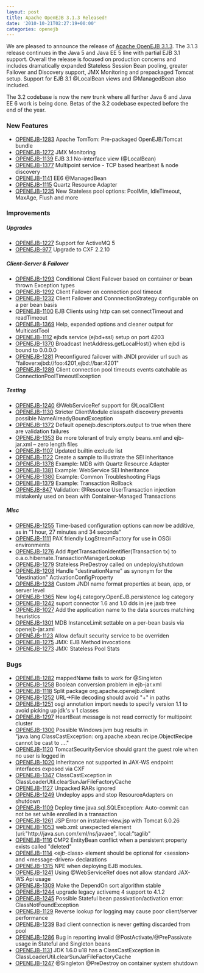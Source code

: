 ```yaml
---
layout: post
title: Apache OpenEJB 3.1.3 Released!
date: '2010-10-21T02:27:19+00:00'
categories: openejb
---
```

<p>
We are pleased to announce the release of <a href="http://openejb.apache.org/apache-openejb-313.html">Apache OpenEJB 3.1.3</a>.  The 3.1.3 release continues in the Java 5 and Java EE 5 line with partial EJB 3.1 support.  Overall the release is focused on production concerns and includes dramatically expanded Stateless Session Bean pooling, greater Failover and Discovery support, JMX Monitoring and prepackaged Tomcat setup.  Support for EJB 3.1 @LocalBean views and @ManagedBean also included.
</p><p>
The 3.2 codebase is now the new trunk where all further Java 6 and Java EE 6 work is being done.  Betas of the 3.2 codebase expected before the end of the year.
</p>
<h3><a name="ApacheOpenEJB3.1.3-NewFeatures"></a>New Features</h3> 
 
<ul> 
	<li><a href="https://issues.apache.org/jira/browse/OPENEJB-1283" class="external-link" rel="nofollow">OPENEJB-1283</a> Apache TomTom: Pre-packaged OpenEJB/Tomcat bundle</li> 
	<li><a href="https://issues.apache.org/jira/browse/OPENEJB-1272" class="external-link" rel="nofollow">OPENEJB-1272</a> JMX Monitoring</li> 
	<li><a href="https://issues.apache.org/jira/browse/OPENEJB-1139" class="external-link" rel="nofollow">OPENEJB-1139</a> EJB 3.1 No-interface view (@LocalBean)</li> 
	<li><a href="https://issues.apache.org/jira/browse/OPENEJB-1377" class="external-link" rel="nofollow">OPENEJB-1377</a> Multipoint service - TCP based heartbeat &amp; node discovery</li> 
	<li><a href="https://issues.apache.org/jira/browse/OPENEJB-1141" class="external-link" rel="nofollow">OPENEJB-1141</a> EE6 @ManagedBean</li> 
	<li><a href="https://issues.apache.org/jira/browse/OPENEJB-1115" class="external-link" rel="nofollow">OPENEJB-1115</a> Quartz Resource Adapter</li> 
	<li><a href="https://issues.apache.org/jira/browse/OPENEJB-1235" class="external-link" rel="nofollow">OPENEJB-1235</a> New Stateless pool options: PoolMin, IdleTimeout, MaxAge, Flush and more</li> 
</ul> 
 
 
<h3><a name="ApacheOpenEJB3.1.3-Improvements"></a>Improvements</h3> 
 
<h5><a name="ApacheOpenEJB3.1.3-Upgrades"></a>Upgrades</h5> 
<ul> 
	<li><a href="https://issues.apache.org/jira/browse/OPENEJB-1227" class="external-link" rel="nofollow">OPENEJB-1227</a> Support for ActiveMQ 5</li> 
	<li><a href="https://issues.apache.org/jira/browse/OPENEJB-977" class="external-link" rel="nofollow">OPENEJB-977</a>  Upgrade to CXF 2.2.10</li> 
</ul> 
 
 
<h5><a name="ApacheOpenEJB3.1.3-ClientServer%26Failover"></a>Client-Server &amp; Failover</h5> 
<ul> 
	<li><a href="https://issues.apache.org/jira/browse/OPENEJB-1293" class="external-link" rel="nofollow">OPENEJB-1293</a> Conditional Client Failover based on container or bean thrown Exception types</li> 
	<li><a href="https://issues.apache.org/jira/browse/OPENEJB-1292" class="external-link" rel="nofollow">OPENEJB-1292</a> Client Failover on connection pool timeout</li> 
	<li><a href="https://issues.apache.org/jira/browse/OPENEJB-1232" class="external-link" rel="nofollow">OPENEJB-1232</a> Client Failover and ConnnectionStrategy configurable on a per bean basis</li> 
	<li><a href="https://issues.apache.org/jira/browse/OPENEJB-1100" class="external-link" rel="nofollow">OPENEJB-1100</a> EJB Clients using http can set connectTimeout and readTimeout</li> 
	<li><a href="https://issues.apache.org/jira/browse/OPENEJB-1369" class="external-link" rel="nofollow">OPENEJB-1369</a> Help, expanded options and cleaner output for MulticastTool</li> 
	<li><a href="https://issues.apache.org/jira/browse/OPENEJB-1112" class="external-link" rel="nofollow">OPENEJB-1112</a> ejbds service (ejbd+ssl) setup on port 4203</li> 
	<li><a href="https://issues.apache.org/jira/browse/OPENEJB-1370" class="external-link" rel="nofollow">OPENEJB-1370</a> Broadcast InetAddress.getLocalHost() when ejbd is bound to 0.0.0.0</li> 
	<li><a href="https://issues.apache.org/jira/browse/OPENEJB-1281" class="external-link" rel="nofollow">OPENEJB-1281</a> Preconfigured failover with JNDI provider url such as "failover:ejbd://foo:4201,ejbd://bar:4201"</li> 
	<li><a href="https://issues.apache.org/jira/browse/OPENEJB-1289" class="external-link" rel="nofollow">OPENEJB-1289</a> Client connection pool timeouts events catchable as ConnectionPoolTimeoutException</li> 
</ul> 
 
 
<h5><a name="ApacheOpenEJB3.1.3-Testing"></a>Testing</h5> 
<ul> 
	<li><a href="https://issues.apache.org/jira/browse/OPENEJB-1240" class="external-link" rel="nofollow">OPENEJB-1240</a> @WebServiceRef support for @LocalClient</li> 
	<li><a href="https://issues.apache.org/jira/browse/OPENEJB-1130" class="external-link" rel="nofollow">OPENEJB-1130</a> Stricter ClientModule classpath discovery prevents possible NameAlreadyBoundException</li> 
	<li><a href="https://issues.apache.org/jira/browse/OPENEJB-1372" class="external-link" rel="nofollow">OPENEJB-1372</a> Default openejb.descriptors.output to true when there are validation failures</li> 
	<li><a href="https://issues.apache.org/jira/browse/OPENEJB-1353" class="external-link" rel="nofollow">OPENEJB-1353</a> Be more tolerant of truly empty beans.xml and ejb-jar.xml &#8211; zero length files</li> 
	<li><a href="https://issues.apache.org/jira/browse/OPENEJB-1107" class="external-link" rel="nofollow">OPENEJB-1107</a> Updated builtin exclude list</li> 
	<li><a href="https://issues.apache.org/jira/browse/OPENEJB-1122" class="external-link" rel="nofollow">OPENEJB-1122</a> Create a sample to illustrate the SEI inheritance</li> 
	<li><a href="https://issues.apache.org/jira/browse/OPENEJB-1378" class="external-link" rel="nofollow">OPENEJB-1378</a> Example: MDB with Quartz Resource Adapter</li> 
	<li><a href="https://issues.apache.org/jira/browse/OPENEJB-1381" class="external-link" rel="nofollow">OPENEJB-1381</a> Example: WebService SEI Inheritance</li> 
	<li><a href="https://issues.apache.org/jira/browse/OPENEJB-1380" class="external-link" rel="nofollow">OPENEJB-1380</a> Example: Common Troubleshooting Flags</li> 
	<li><a href="https://issues.apache.org/jira/browse/OPENEJB-1379" class="external-link" rel="nofollow">OPENEJB-1379</a> Example: Transaction Rollback</li> 
	<li><a href="https://issues.apache.org/jira/browse/OPENEJB-847" class="external-link" rel="nofollow">OPENEJB-847</a> Validation: @Resource UserTransaction injection mistakenly used on bean with Container-Managed Transactions</li> 
</ul> 
 
 
<h5><a name="ApacheOpenEJB3.1.3-Misc"></a>Misc</h5> 
<ul> 
	<li><a href="https://issues.apache.org/jira/browse/OPENEJB-1255" class="external-link" rel="nofollow">OPENEJB-1255</a> Time-based configuration options can now be additive, as in "1 hour, 27 minutes and 34 seconds"</li> 
	<li><a href="https://issues.apache.org/jira/browse/OPENEJB-1111" class="external-link" rel="nofollow">OPENEJB-1111</a> PAX friendly LogStreamFactory for use in OSGi environments</li> 
	<li><a href="https://issues.apache.org/jira/browse/OPENEJB-1276" class="external-link" rel="nofollow">OPENEJB-1276</a> Add #getTransactionIdentifier(Transaction tx) to o.a.o.hibernate.TransactionManagerLookup</li> 
	<li><a href="https://issues.apache.org/jira/browse/OPENEJB-1279" class="external-link" rel="nofollow">OPENEJB-1279</a> Stateless PreDestroy called on undeploy/shutdown</li> 
	<li><a href="https://issues.apache.org/jira/browse/OPENEJB-1208" class="external-link" rel="nofollow">OPENEJB-1208</a> Handle "destinationName" as synonym for the "destination" ActivationConfigProperty</li> 
	<li><a href="https://issues.apache.org/jira/browse/OPENEJB-1238" class="external-link" rel="nofollow">OPENEJB-1238</a> Custom JNDI name format properties at bean, app, or server level</li> 
	<li><a href="https://issues.apache.org/jira/browse/OPENEJB-1365" class="external-link" rel="nofollow">OPENEJB-1365</a> New log4j.category.OpenEJB.persistence log category</li> 
	<li><a href="https://issues.apache.org/jira/browse/OPENEJB-1242" class="external-link" rel="nofollow">OPENEJB-1242</a> suport connector 1.6 and 1.0 dds in jee jaxb tree</li> 
	<li><a href="https://issues.apache.org/jira/browse/OPENEJB-1027" class="external-link" rel="nofollow">OPENEJB-1027</a> Add the application name to the data sources matching heuristics</li> 
	<li><a href="https://issues.apache.org/jira/browse/OPENEJB-1301" class="external-link" rel="nofollow">OPENEJB-1301</a> MDB InstanceLimit settable on a per-bean basis via openejb-jar.xml</li> 
	<li><a href="https://issues.apache.org/jira/browse/OPENEJB-1123" class="external-link" rel="nofollow">OPENEJB-1123</a> Allow default security service to be overriden</li> 
	<li><a href="https://issues.apache.org/jira/browse/OPENEJB-1275" class="external-link" rel="nofollow">OPENEJB-1275</a> JMX: EJB Method invocations</li> 
	<li><a href="https://issues.apache.org/jira/browse/OPENEJB-1273" class="external-link" rel="nofollow">OPENEJB-1273</a> JMX: Stateless Pool Stats</li> 
</ul> 
 
 
<h3><a name="ApacheOpenEJB3.1.3-Bugs"></a>Bugs</h3> 
 
<ul> 
	<li><a href="https://issues.apache.org/jira/browse/OPENEJB-1282" class="external-link" rel="nofollow">OPENEJB-1282</a> mappedName fails to work for @Singleton</li> 
	<li><a href="https://issues.apache.org/jira/browse/OPENEJB-1258" class="external-link" rel="nofollow">OPENEJB-1258</a> Boolean conversion problem in ejb-jar.xml</li> 
	<li><a href="https://issues.apache.org/jira/browse/OPENEJB-1118" class="external-link" rel="nofollow">OPENEJB-1118</a> Split package org.apache.openejb.client</li> 
	<li><a href="https://issues.apache.org/jira/browse/OPENEJB-1252" class="external-link" rel="nofollow">OPENEJB-1252</a> URL-&gt;File decoding should avoid "+" in paths</li> 
	<li><a href="https://issues.apache.org/jira/browse/OPENEJB-1251" class="external-link" rel="nofollow">OPENEJB-1251</a> osgi annotation import needs to specify version 1.1 to avoid picking up jdk's v 1 classes</li> 
	<li><a href="https://issues.apache.org/jira/browse/OPENEJB-1297" class="external-link" rel="nofollow">OPENEJB-1297</a> HeartBeat message is not read correctly for multipoint cluster</li> 
	<li><a href="https://issues.apache.org/jira/browse/OPENEJB-1300" class="external-link" rel="nofollow">OPENEJB-1300</a> Possible Windows jvm bug results in "java.lang.ClassCastException: org.apache.xbean.recipe.ObjectRecipe cannot be cast to ...."</li> 
	<li><a href="https://issues.apache.org/jira/browse/OPENEJB-1120" class="external-link" rel="nofollow">OPENEJB-1120</a> TomcatSecurityService should grant the guest role when no user is logged in</li> 
	<li><a href="https://issues.apache.org/jira/browse/OPENEJB-1020" class="external-link" rel="nofollow">OPENEJB-1020</a> Inheritance not supported in JAX-WS endpoint interfaces exposed via CXF</li> 
	<li><a href="https://issues.apache.org/jira/browse/OPENEJB-1347" class="external-link" rel="nofollow">OPENEJB-1347</a> ClassCastException in ClassLoaderUtil.clearSunJarFileFactoryCache</li> 
	<li><a href="https://issues.apache.org/jira/browse/OPENEJB-1127" class="external-link" rel="nofollow">OPENEJB-1127</a> Unpacked RARs ignored</li> 
	<li><a href="https://issues.apache.org/jira/browse/OPENEJB-1249" class="external-link" rel="nofollow">OPENEJB-1249</a> Undeploy apps and stop ResourceAdapters on shutdown</li> 
	<li><a href="https://issues.apache.org/jira/browse/OPENEJB-1109" class="external-link" rel="nofollow">OPENEJB-1109</a> Deploy time java.sql.SQLException: Auto-commit can not be set while enrolled in a transaction</li> 
	<li><a href="https://issues.apache.org/jira/browse/OPENEJB-1261" class="external-link" rel="nofollow">OPENEJB-1261</a> JSP Error on installer-view.jsp with Tomcat 6.0.26</li> 
	<li><a href="https://issues.apache.org/jira/browse/OPENEJB-1053" class="external-link" rel="nofollow">OPENEJB-1053</a> web.xml: unexpected element (uri:"http://java.sun.com/xml/ns/javaee", local:"taglib"</li> 
	<li><a href="https://issues.apache.org/jira/browse/OPENEJB-1116" class="external-link" rel="nofollow">OPENEJB-1116</a> CMP2 EntityBean conflict when a persistent property exists called "deleted"</li> 
	<li><a href="https://issues.apache.org/jira/browse/OPENEJB-1114" class="external-link" rel="nofollow">OPENEJB-1114</a> &lt;ejb-class&gt; element should be optional for &lt;session&gt; and &lt;message-driven&gt; declarations</li> 
	<li><a href="https://issues.apache.org/jira/browse/OPENEJB-1315" class="external-link" rel="nofollow">OPENEJB-1315</a> NPE when deploying EJB modules.</li> 
	<li><a href="https://issues.apache.org/jira/browse/OPENEJB-1241" class="external-link" rel="nofollow">OPENEJB-1241</a> Using @WebServiceRef does not allow standard JAX-WS Api usage</li> 
	<li><a href="https://issues.apache.org/jira/browse/OPENEJB-1309" class="external-link" rel="nofollow">OPENEJB-1309</a> Make the DependOn sort algorithm stable</li> 
	<li><a href="https://issues.apache.org/jira/browse/OPENEJB-1244" class="external-link" rel="nofollow">OPENEJB-1244</a> upgrade legacy activemq 4 support to 4.1.2</li> 
	<li><a href="https://issues.apache.org/jira/browse/OPENEJB-1245" class="external-link" rel="nofollow">OPENEJB-1245</a> Possible Stateful bean passivation/activation error: ClassNotFoundException</li> 
	<li><a href="https://issues.apache.org/jira/browse/OPENEJB-1129" class="external-link" rel="nofollow">OPENEJB-1129</a> Reverse lookup for logging may cause poor client/server performance</li> 
	<li><a href="https://issues.apache.org/jira/browse/OPENEJB-1239" class="external-link" rel="nofollow">OPENEJB-1239</a> Bad client connection is never getting discarded from pool</li> 
	<li><a href="https://issues.apache.org/jira/browse/OPENEJB-1286" class="external-link" rel="nofollow">OPENEJB-1286</a> Bug in reporting invalid @PostActivate/@PrePassivate usage in Stateful and Singleton beans</li> 
	<li><a href="https://issues.apache.org/jira/browse/OPENEJB-1131" class="external-link" rel="nofollow">OPENEJB-1131</a> JDK 1.6.0 u18 has a ClassCastException in ClassLoaderUtil.clearSunJarFileFactoryCache</li> 
	<li><a href="https://issues.apache.org/jira/browse/OPENEJB-1247" class="external-link" rel="nofollow">OPENEJB-1247</a> @Singleton @PreDestroy on container system shutdown</li> 
</ul> 
        </div> 
